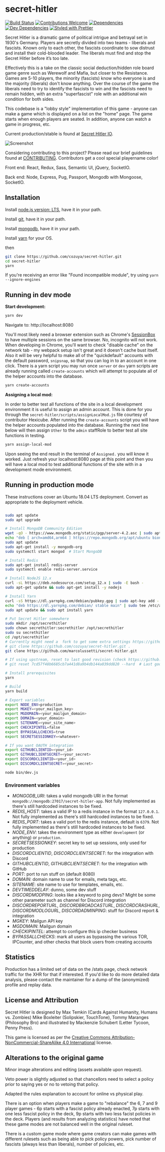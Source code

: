 # secret-hitler

[![Build Status](https://api.travis-ci.com/cozuya/secret-hitler.svg?branch=master)](https://travis-ci.com/cozuya/secret-hitler/)
[![Contributions Welcome](https://img.shields.io/badge/contributions-welcome-orange.svg?style=flat)](https://github.com/cozuya/secret-hitler/issues)
[![Dependencies](https://david-dm.org/cozuya/secret-hitler.svg)](https://david-dm.org/cozuya/secret-hitler)
[![Dev Dependencies](https://david-dm.org/cozuya/secret-hitler/dev-status.svg)](https://david-dm.org/cozuya/secret-hitler?type=dev)
[![Styled with Prettier](https://img.shields.io/badge/styled_with-prettier-ff69b4.svg)](https://github.com/prettier/prettier)

Secret Hitler is a dramatic game of political intrigue and betrayal set in 1930's Germany. Players are secretly divided into two teams - liberals and fascists.
Known only to each other, the fascists coordinate to sow distrust and install their cold-blooded leader. The liberals must find and stop the Secret Hitler before it’s too late.

Effectively this is a take on the classic social deduction/hidden role board game genre such as Werewolf and Mafia, but closer to the Resistance. Games are 5-10 players, the minority (fascists) know who everyone is and the majority (liberals) don't know anything. Over the course of the game the liberals need to try to identify the fascists to win and the fascists need to remain hidden, with an extra "superfascist" role with an additional win condition for both sides.

This codebase is a "lobby style" implementation of this game - anyone can make a game which is displayed on a list on the "home" page. The game starts when enough players are seated. In addition, anyone can watch a game in progress, etc.

Current production/stable is found at [Secret Hitler IO](https://secrethitler.io).

![Screenshot](https://cdn.discordapp.com/attachments/532418308977328139/538550232015962112/unknown.png)

Considering contributing to this project? Please read our brief guidelines found at
[CONTRIBUTING](https://github.com/cozuya/secret-hitler/blob/master/.github/CONTRIBUTING.md). Contributors get a cool special playername color!

Front end: React, Redux, Sass, Semantic UI, jQuery, SocketIO.

Back end: Node, Express, Pug, Passport, Mongodb with Mongoose, SocketIO.

## Installation

Install [node.js version: LTS](https://nodejs.org/en/), have it in your path.

Install [git](https://git-scm.com/downloads), have it in your path.

Install [mongodb](https://www.mongodb.com/download-center?ct=atlasheader#community), have it in your path.

Install [yarn](https://yarnpkg.com/en/docs/install) for your OS.

then

```bash
git clone https://github.com/cozuya/secret-hitler.git
cd secret-hitler
yarn
```

If you're receiving an error like "Found incompatible module", try using `yarn --ignore-engines`

## Running in dev mode

**Start development:**

```bash
yarn dev
```

Navigate to: http://localhost:8080

You'll most likely need a browser extension such as Chrome's [SessionBox](https://chrome.google.com/webstore/detail/sessionbox-free-multi-log/megbklhjamjbcafknkgmokldgolkdfig?hl=en) to have multiple sessions on the same browser. No, incognito will not work. When developing in Chrome, you'll want to check "disable cache" on the network tab - my webpack setup isn't great and it doesn't cache bust itself. Also it will be very helpful to make all of the "quickdefault" accounts with the default password, `snipsnap`, so that you can log in to an account in one click. There is a yarn script you may run once `server` or `dev` yarn scripts are already running called `create-accounts` which will attempt to populate all of the helper accounts into the database.

```bash
yarn create-accounts
```

**Assigning a local mod:**

In order to better test all functions of the site in a local development environment it is useful to assign an admin account.
This is done for you through the `secret-hitler/scripts/assignLocalMod.js` file courtesy of contributor Hexicube.
After running the `create-accounts` script you will have the helper accounts populated into the database.
Running the next line below will then assign `Uther` to the `admin` staffRole to better test all site functions in testing.

```bash
yarn assign-local-mod
```

Upon seeing the end result in the terminal of `Assigned.` you will know it worked. Just refresh your localhost:8080 page at this point and then you will have a local mod to test additional functions of the site with in a development mode environment.

## Running in production mode

These instructions cover an Ubuntu 18.04 LTS deployment. Convert as appropriate to the deployment vehicle.

```bash

sudo apt update
sudo apt upgrade

# Install MongoDB Community Edition
wget -qO - https://www.mongodb.org/static/pgp/server-4.2.asc | sudo apt-key add -
echo "deb [ arch=amd64,arm64 ] https://repo.mongodb.org/apt/ubuntu bionic/mongodb-org/4.2 multiverse" | sudo tee /etc/apt/sources.list.d/mongodb-org-4.2.list
sudo apt update
sudo apt-get install -y mongodb-org
sudo systemctl start mongod  # Start MongoDB

# Install Redis
sudo apt-get install redis-server
sudo systemctl enable redis-server.service

# Install NodeJS 12.x
curl -sL https://deb.nodesource.com/setup_12.x | sudo -E bash -
sudo apt-get update && sudo apt-get install -y nodejs

# Install Yarn
curl -sS https://dl.yarnpkg.com/debian/pubkey.gpg | sudo apt-key add -
echo "deb https://dl.yarnpkg.com/debian/ stable main" | sudo tee /etc/apt/sources.list.d/yarn.list
sudo apt update && sudo apt install yarn

# Put Secret Hitler somewhere
sudo mkdir /opt/secrethitler
sudo chown secrethitler:secrethitler /opt/secrethitler
sudo su secrethitler
cd /opt/secrethitler
# Currently might need a  fork to get some extra settings https://github.com/marcolussetti/secret-hitler.git
# git clone https://github.com/cozuya/secret-hitler.git .
git clone https://github.com/marcolussetti/secret-hitler.git

# If using upstream, reset to last good revision (check https://github.com/cozuya/secret-hitler/commits/master)
# git reset 7cd57f48b6685cb7a441d8a9b4db144a039dd820 --hard  # Last good revision as of 2020-03-21

# Install prerequisites
yarn

# Build
yarn build

# Export variables
export NODE_ENV=production
export MGKEY=<your_mailgun_key>
export MGDOMAIN=<your_mailgun_domain>
export DOMAIN=<your_domain>
export SITENAME=<your_site_name>
export CHECKIPINTEL=false
export BYPASSALLCHECKS=true
export SECRETSESSIONKEY=<whatever>

# If you want OAUTH integration
export GITHUBCLIENTID=<your_id>
export GITHUBCLIENTSECRET=<your_secret>
export DISCORDCLIENTID=<your_id>
export DISCORDCLIENTSECRET=<your_secret>

node bin/dev.js
```

### Environment variables

- *MONGODB_URI*: takes a valid mongodb URI in the format `mongodb://mongodb:27017/secret-hitler-app`. Not fully implemented as there's still hardcoded instances to be fixed.
- *REDIS_HOST*: takes a valid IP to a redis instance in the format `127.0.0.1`. Not fully implemented as there's still hardcoded instances to be fixed.
- *REDIS_PORT*: takes a valid port to the redis instance, default is `6379`. Not fully implemented as there's still hardcoded instances to be fixed.
- *NODE_ENV*: takes the environment type as either `development`  (or anything) or `production`.
- *SECRETSESSIONKEY*: secret key to set up sessions, only used for production
- *DISCORDCLIENTID*, *DISCORDCLIENTSECRET*: for the integration with Discord
- *GITHUBCLIENTID*, *GITHUBCLIENTSECRET*: for the integration with GitHub
- *PORT*: port to run stuff on (default 8080)
- *DOMAIN*: domain name to use for emails, meta tags, etc.
- *SITENAME*: site name to use for templates, emails, etc.
- *DEVTIMEDDELAY*: dunno, some dev stuff
- *DISCORDMODPING*: looks like a keyword to ping devs? Might be some other parameter such as channel for Discord integration
- *DISCORDREPORTURL*, *DISCORDBROADCASTURL*, *DISCORDCRASHURL*, *DISCORDMODLOGURL*, *DISCORDADMINPING*: stuff for Discord report & integration
- *MGKEY*: Mailgun API key
- *MGDOMAIN*: Mailgun domain
- *CHECKIPINTEL*: attempt to configure this ip checker business
- *BYPASSALLCHECKS*: mark all users as bypassing the various TOR, IPCounter, and other checks that block users from creating accounts

## Statistics

Production has a limited set of data on the /stats page, check network traffic for the XHR for that if interested. If you'd like to do more detailed data analysis, please contact the maintainer for a dump of the (anonymized) profile and replay data.

## License and Attribution

Secret Hitler is designed by Max Temkin (Cards Against Humanity, Humans vs. Zombies) Mike Boxleiter (Solipskier, TouchTone), Tommy Maranges (Philosophy Bro) and illustrated by Mackenzie Schubert (Letter Tycoon, Penny Press).

This game is licensed as per the [Creative Commons Attribution-NonCommercial-ShareAlike 4.0 International](https://creativecommons.org/licenses/by-nc-sa/4.0/)
license.

## Alterations to the original game

Minor image alterations and editing (assets available upon request).

Veto power is slightly adjusted so that chancellors need to select a policy prior to saying yes or no to vetoing that policy.

Adapted the rules explanation to account for online vs physical play.

There is an option when players make a game to "rebalance" the 6, 7 and 9 player games - 6p starts with a fascist policy already enacted, 7p starts with one less fascist policy in the deck, 9p starts with two less facist policies in the deck. Players (and results from analyzing statistics) have noted that these game modes are not balanced well in the original ruleset.

There is a custom game mode where game creators can make games with different rulesets such as being able to pick policy powers, pick number of fascists (always less than liberals), number of policies, etc.
